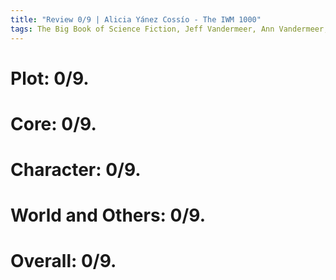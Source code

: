 ```yaml
---
title: "Review 0/9 | Alicia Yánez Cossío - The IWM 1000"
tags: The Big Book of Science Fiction, Jeff Vandermeer, Ann Vandermeer, short story, novelette, science fiction, 1929-, 1975
---
```


# Plot: 0/9. 



# Core: 0/9. 



# Character: 0/9. 



# World and Others: 0/9. 



# Overall: 0/9. 


